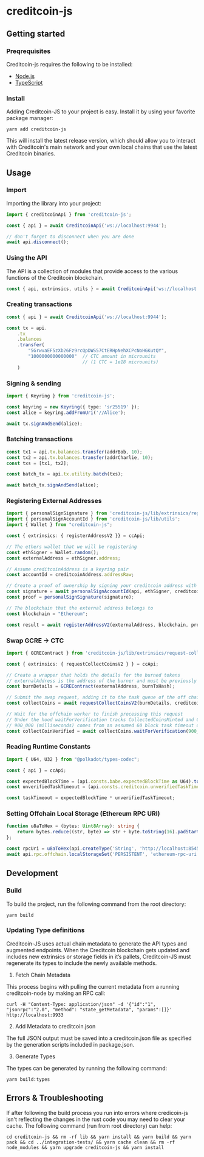# creditcoin-js

## Getting started

### Preqrequisites

Creditcoin-js requires the following to be installed:

-   [Node.js](https://nodejs.org/en/)
-   [TypeScript](https://www.typescriptlang.org/)

### Install

Adding Creditcoin-JS to your project is easy. Install it by using your favorite package manager:

```shell
yarn add creditcoin-js
```

This will install the latest release version, which should allow you to interact with Creditcoin's main network and your own local chains that use the latest Creditcoin binaries.

## Usage

### Import

Importing the library into your project:

```typescript
import { creditcoinApi } from 'creditcoin-js';

const { api } = await CreditcoinApi('ws://localhost:9944');

// don't forget to disconnect when you are done
await api.disconnect();
```

### Using the API

The API is a collection of modules that provide access to the various functions of the Creditcoin blockchain.

```typescript
const { api, extrinsics, utils } = await CreditcoinApi('ws://localhost:9944');
```

### Creating transactions

```typescript
const { api } = await CreditcoinApi('ws://localhost:9944');

const tx = api.
    .tx
    .balances
    .transfer(
        "5GrwvaEF5zXb26Fz9rcQpDWS57CtERHpNehXCPcNoHGKutQY",
        "1000000000000000"  // CTC amount in microunits
                            // (1 CTC = 1e18 microunits)
    )
```

### Signing & sending

```typescript
import { Keyring } from 'creditcoin-js';

const keyring = new Keyring({ type: 'sr25519' });
const alice = keyring.addFromUri('//Alice');

await tx.signAndSend(alice);
```

### Batching transactions

```typescript
const tx1 = api.tx.balances.transfer(addrBob, 10);
const tx2 = api.tx.balances.transfer(addrCharlie, 10);
const txs = [tx1, tx2];

const batch_tx = api.tx.utility.batch(txs);

await batch_tx.signAndSend(alice);
```

### Registering External Addresses
```typescript
import { personalSignSignature } from 'creditcoin-js/lib/extrinsics/register-address-v2';
import { personalSignAccountId } from 'creditcoin-js/lib/utils';
import { Wallet } from "creditcoin-js";

const { extrinsics: { registerAddressV2 }} = ccApi;

// The ethers wallet that we will be registering
const ethSigner = Wallet.random();
const externalAddress = ethSigner.address;

// Assume creditcoinAddress is a keyring pair
const accountId = creditcoinAddress.addressRaw;

// Create a proof of ownership by signing your creditcoin address with your ethereum private key
const signature = await personalSignAccountId(api, ethSigner, creditcoinAddress);
const proof = personalSignSignature(signature);

// The blockchain that the external address belongs to
const blockchain = "Ethereum";

const result = await registerAddressV2(externalAddress, blockchain, proof, lender);
```

### Swap GCRE -> CTC
```typescript
import { GCREContract } from 'creditcoin-js/lib/extrinsics/request-collect-coins-v2';

const { extrinsics: { requestCollectCoinsV2 } } = ccApi;

// Create a wrapper that holds the details for the burned tokens
// externalAddress is the address of the burner and must be previously registered
const burnDetails = GCREContract(externalAddress, burnTxHash);

// Submit the swap request, adding it to the task queue of the off chain worker
const collectCoins = await requestCollectCoinsV2(burnDetails, creditcoinSigner);

// Wait for the offchain worker to finish processing this request
// Under the hood waitForVerification tracks CollectedCoinsMinted and CollectedCoinsFailedVerification events using the TaskId as a unique key
// 900_000 (milliseconds) comes from an assumed 60 block task timeout deadline and assumed 15 second blocktime (check the constants provided by the runtime in production code)
const collectCoinVerified = await collectCoins.waitForVerification(900_000);
```

### Reading Runtime Constants
```typescript
import { U64, U32 } from "@polkadot/types-codec";

const { api } = ccApi;

const expectedBlockTime = (api.consts.babe.expectedBlockTime as U64).toNumber()
const unverifiedTaskTimeout = (api.consts.creditcoin.unverifiedTaskTimeout as u32).toNumber();

const taskTimeout = expectedBlockTime * unverifiedTaskTimeout;
```


### Setting Offchain Local Storage (Ethereum RPC URI)
```typescript
function u8aToHex = (bytes: Uint8Array): string {
    return bytes.reduce((str, byte) => str + byte.toString(16).padStart(2, '0'), '0x');
};

const rpcUri = u8aToHex(api.createType('String', 'http://localhost:8545').toU8a());
await api.rpc.offchain.localStorageSet('PERSISTENT', 'ethereum-rpc-uri', rpcUri);
```

## Development

### Build

To build the project, run the following command from the root directory:

```shell
yarn build
```

### Updating Type definitions

Creditcoin-JS uses actual chain metadata to generate the API types and augmented endpoints. When the Creditcoin blockchain gets updated and includes new extrinsics or storage fields in it’s pallets, Creditcoin-JS must regenerate its types to include the newly available methods.

1. Fetch Chain Metadata

This process begins with pulling the current metadata from a running creditcoin-node by making an RPC call:

```shell
curl -H "Content-Type: application/json" -d '{"id":"1", "jsonrpc":"2.0", "method": "state_getMetadata", "params":[]}' http://localhost:9933
```

2. Add Metadata to creditcoin.json

The full JSON output must be saved into a creditcoin.json file as specified by the generation scripts included in package.json.

3. Generate Types

The types can be generated by running the following command:

```shell
yarn build:types
```

## Errors & Troubleshooting

If after following the build process you run into errors where credicoin-js isn't reflecting the changes in the rust code you may need to clear your cache. The following command (run from root directory) can help:

```shell
cd creditcoin-js && rm -rf lib && yarn install && yarn build && yarn pack && cd ../integration-tests/ && yarn cache clean && rm -rf node_modules && yarn upgrade creditcoin-js && yarn install
```
